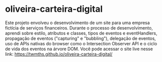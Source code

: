 # oliveira-carteira-digital
Este projeto envolveu o desenvolvimento de um site para uma empresa fictícia de serviços financeiros. Durante o processo de desenvolvimento, aprendi sobre estilo, atributos e classes, tipos de eventos e eventHandlers, propagação de eventos ("capturing" e "bubbling"), delegação de eventos, uso de APIs nativas do browser como o Intersection Observer API e o ciclo de vida dos eventos na árvore DOM.
Você pode acessar o site live nesse link: https://twmths.github.io/oliveira-carteira-digital/
